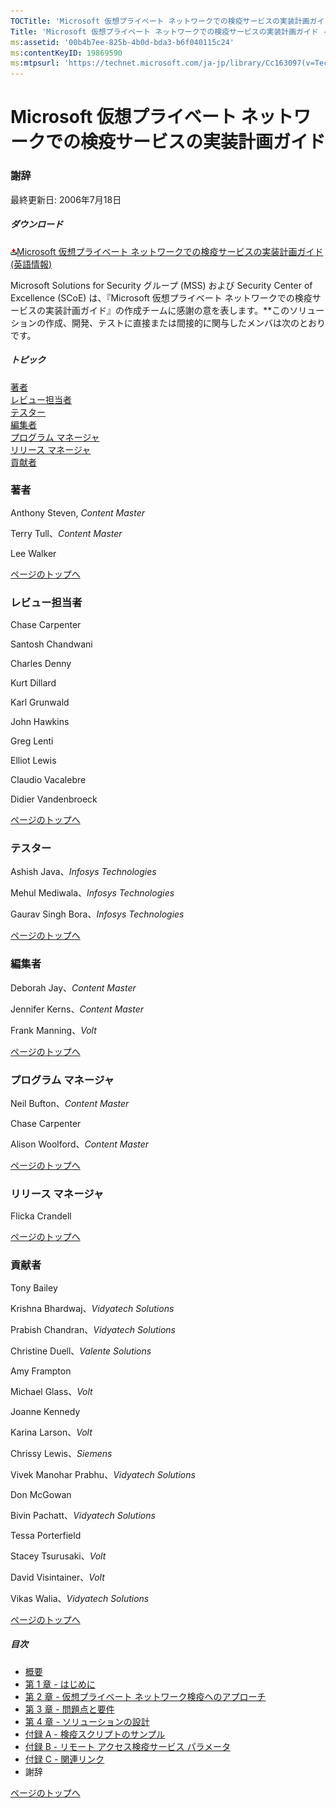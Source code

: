 ```yaml
---
TOCTitle: 'Microsoft 仮想プライベート ネットワークでの検疫サービスの実装計画ガイド - 謝辞'
Title: 'Microsoft 仮想プライベート ネットワークでの検疫サービスの実装計画ガイド - 謝辞'
ms:assetid: '00b4b7ee-825b-4b0d-bda3-b6f040115c24'
ms:contentKeyID: 19869590
ms:mtpsurl: 'https://technet.microsoft.com/ja-jp/library/Cc163097(v=TechNet.10)'
---
```


Microsoft 仮想プライベート ネットワークでの検疫サービスの実装計画ガイド
=======================================================================

### 謝辞

最終更新日: 2006年7月18日

##### ダウンロード

[![](images/Cc163097.icon_exe(ja-jp,TechNet.10).gif)Microsoft 仮想プライベート ネットワークでの検疫サービスの実装計画ガイド (英語情報)](http://go.microsoft.com/fwlink/?linkid=41308)

Microsoft Solutions for Security グループ (MSS) および Security Center of Excellence (SCoE) は、『Microsoft 仮想プライベート ネットワークでの検疫サービスの実装計画ガイド』の作成チームに感謝の意を表します。**このソリューションの作成、開発、テストに直接または間接的に関与したメンバは次のとおりです。

##### トピック

[](#egaa)[著者](#egaa)  
[](#efaa)[レビュー担当者](#efaa)  
[](#eeaa)[テスター](#eeaa)  
[](#edaa)[編集者](#edaa)  
[](#ecaa)[プログラム マネージャ](#ecaa)  
[](#ebaa)[リリース マネージャ](#ebaa)  
[](#eaaa)[貢献者](#eaaa)

### 著者

Anthony Steven, *Content Master*

Terry Tull、*Content Master*

Lee Walker

[](#mainsection)[ページのトップへ](#mainsection)

### レビュー担当者

Chase Carpenter

Santosh Chandwani

Charles Denny

Kurt Dillard

Karl Grunwald

John Hawkins

Greg Lenti

Elliot Lewis

Claudio Vacalebre

Didier Vandenbroeck

[](#mainsection)[ページのトップへ](#mainsection)

### テスター

Ashish Java、*Infosys Technologies*

Mehul Mediwala、*Infosys Technologies*

Gaurav Singh Bora、*Infosys Technologies*

[](#mainsection)[ページのトップへ](#mainsection)

### 編集者

Deborah Jay、*Content Master*

Jennifer Kerns、*Content Master*

Frank Manning、*Volt*

[](#mainsection)[ページのトップへ](#mainsection)

### プログラム マネージャ

Neil Bufton、*Content Master*

Chase Carpenter

Alison Woolford、*Content Master*

[](#mainsection)[ページのトップへ](#mainsection)

### リリース マネージャ

Flicka Crandell

[](#mainsection)[ページのトップへ](#mainsection)

### 貢献者

Tony Bailey

Krishna Bhardwaj、*Vidyatech Solutions*

Prabish Chandran、*Vidyatech Solutions*

Christine Duell、*Valente Solutions*

Amy Frampton

Michael Glass、*Volt*

Joanne Kennedy

Karina Larson、*Volt*

Chrissy Lewis、*Siemens*

Vivek Manohar Prabhu、*Vidyatech Solutions*

Don McGowan

Bivin Pachatt、*Vidyatech Solutions*

Tessa Porterfield

Stacey Tsurusaki、*Volt*

David Visintainer、*Volt*

Vikas Walia、*Vidyatech Solutions*

[](#mainsection)[ページのトップへ](#mainsection)

##### 目次

-   [概要](https://technet.microsoft.com/ja-jp/library/40028620-c153-4851-bf15-d79d55d056bd(v=TechNet.10))
-   [第 1 章 - はじめに](https://technet.microsoft.com/ja-jp/library/b0912680-7a6d-43ac-92d0-cea6dcc8a063(v=TechNet.10))
-   [第 2 章 - 仮想プライベート ネットワーク検疫へのアプローチ](https://technet.microsoft.com/ja-jp/library/3ea09caf-8833-439b-be0c-039e639659b2(v=TechNet.10))
-   [第 3 章 - 問題点と要件](https://technet.microsoft.com/ja-jp/library/c43cc580-e002-49f5-bbd0-4e27a3de16cf(v=TechNet.10))
-   [第 4 章 - ソリューションの設計](https://technet.microsoft.com/ja-jp/library/7e20ac7b-c15a-4cab-9ca2-91f155b818ab(v=TechNet.10))
-   [付録 A - 検疫スクリプトのサンプル](https://technet.microsoft.com/ja-jp/library/a487808c-e193-4190-af9a-37f4ab5cd4c4(v=TechNet.10))
-   [付録 B - リモート アクセス検疫サービス パラメータ](https://technet.microsoft.com/ja-jp/library/5f5b92bf-e8dc-4f83-9322-f7eaa27e306a(v=TechNet.10))
-   [付録 C - 関連リンク](https://technet.microsoft.com/ja-jp/library/d59eca38-6dd3-4576-9ba9-70cca609bcae(v=TechNet.10))
-   謝辞

[](#mainsection)[ページのトップへ](#mainsection)

